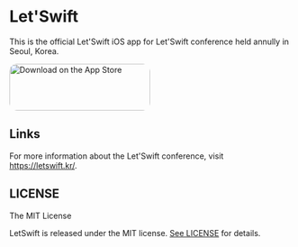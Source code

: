 # Let'Swift

This is the official Let'Swift iOS app for Let'Swift conference held annully in Seoul, Korea.

<a href="https://apps.apple.com/us/app/letswift/id1282995254?itsct=apps_box&amp;itscg=30200" style="display: inline-block; overflow: hidden; border-top-left-radius: 13px; border-top-right-radius: 13px; border-bottom-right-radius: 13px; border-bottom-left-radius: 13px; width: 250px; height: 83px;"><img src="https://tools.applemediaservices.com/api/badges/download-on-the-app-store/white/ko-KR?size=250x83&amp;releaseDate=1505952000&h=672ebf0bc6d87e10853c611d68587a55" alt="Download on the App Store" style="border-top-left-radius: 13px; border-top-right-radius: 13px; border-bottom-right-radius: 13px; border-bottom-left-radius: 13px; width: 250px; height: 83px;"></a>


## Links

For more information about the Let'Swift conference, visit https://letswift.kr/.


## LICENSE

The MIT License

LetSwift is released under the MIT license. [See LICENSE](https://github.com/cleanios/LetSwift/blob/master/LICENSE) for details.

